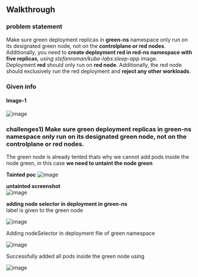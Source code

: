 ## Walkthrough   

### problem statement  
Make sure green deployment replicas in **green-ns** namespace only run on its designated green node, not on the **controlplane or red nodes**. </br> 
Additionally, you need to **create deployment red in red-ns namespace with five replicas**, _using stefanroman/kube-labs:sleep-app_ image. </br>
Deployment **red** should only run on **red node**. Additionally, the red node should exclusively run the red deployment and **reject any other workloads**. </br>   

### Given info   
#### Image-1  
![image](https://github.com/user-attachments/assets/54a9c807-01bd-4717-9a29-cf238e2f0722)


### challenges1) Make sure green deployment replicas in green-ns namespace only run on its designated green node, not on the controlplane or red nodes.   
The green node is already tented thats why we cannot add pods inside the node green, in this case **we need to untaint the node green**

__Tainted poc__
![image](https://github.com/user-attachments/assets/93a661b4-6217-4cf7-818c-c3f63f4e77c1)  

__untainted screenshot__  
![image](https://github.com/user-attachments/assets/94ba9528-3ab5-4b53-a95f-77ec030f5ea2)   

__adding node selector in deployment in green-ns__   
label  is given  to the green node  </br>   

![image](https://github.com/user-attachments/assets/5859efba-fcdb-4910-be4a-cc486037c242)   

Adding nodeSelector in  deployment file of green namespace  

![image](https://github.com/user-attachments/assets/36cc7b9f-fa24-45cc-a3fb-37f040f677d2)

Successfully added all pods inside the green node using 

![image](https://github.com/user-attachments/assets/8aade13d-ed7a-46b1-824b-7b26c6db7274)







